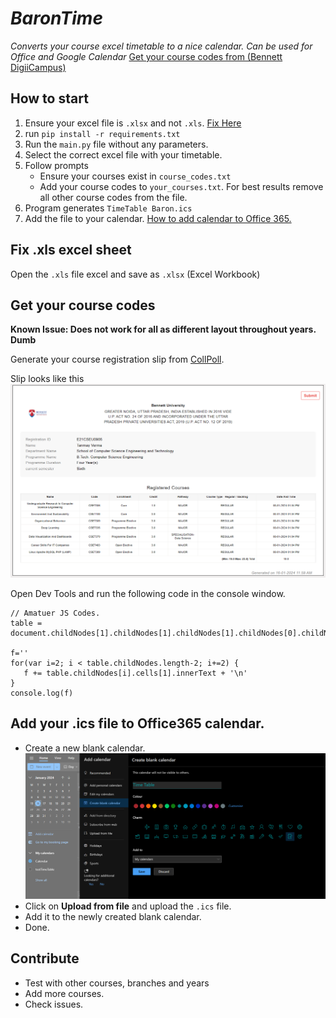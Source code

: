 # ***BaronTime***
*Converts your course excel timetable to a nice calendar. Can be used for Office and Google Calendar*
[Get your course codes from (Bennett DigiiCampus)](#get-your-course-codes)


## How to start
1. Ensure your excel file is ```.xlsx``` and not ```.xls```. [Fix Here](#fix-xls-excel-sheet)
2. run ```pip install -r requirements.txt```
3. Run the ```main.py``` file without any parameters.
4. Select the correct excel file with your timetable.
5. Follow prompts
    - Ensure your courses exist in ```course_codes.txt```
    - Add your course codes to ```your_courses.txt```. For best results remove all other course codes from the file.
6. Program generates ```TimeTable Baron.ics```
7. Add the file to your calendar. [How to add calendar to Office 365.](#add-your-ics-file-to-office365-calendar)

## Fix .xls excel sheet
Open the ```.xls``` file excel and save as ```.xlsx``` (Excel Workbook)

## Get your course codes
**Known Issue: Does not work for all as different layout throughout years. Dumb**

Generate your course registration slip from [CollPoll](https://bennett.digiicampus.com/courseRegistration/student).

Slip looks like this
![Course Registration](courseRegistration.png)

Open Dev Tools and run the following code in the console window.
```JS
// Amatuer JS Codes.
table = document.childNodes[1].childNodes[1].childNodes[1].childNodes[0].childNodes[0].childNodes[4].childNodes[2].childNodes[9].childNodes[1].childNodes[1]

f=''
for(var i=2; i < table.childNodes.length-2; i+=2) {
   f += table.childNodes[i].cells[1].innerText + '\n'
}
console.log(f)
```

## Add your .ics file to Office365 calendar.
- Create a new blank calendar.
![New Blank Calendar](createCalendar.png)
- Click on **Upload from file** and upload the ```.ics``` file.
- Add it to the newly created blank calendar.
- Done. 


## Contribute
- Test with other courses, branches and years
- Add more courses.
- Check issues.
